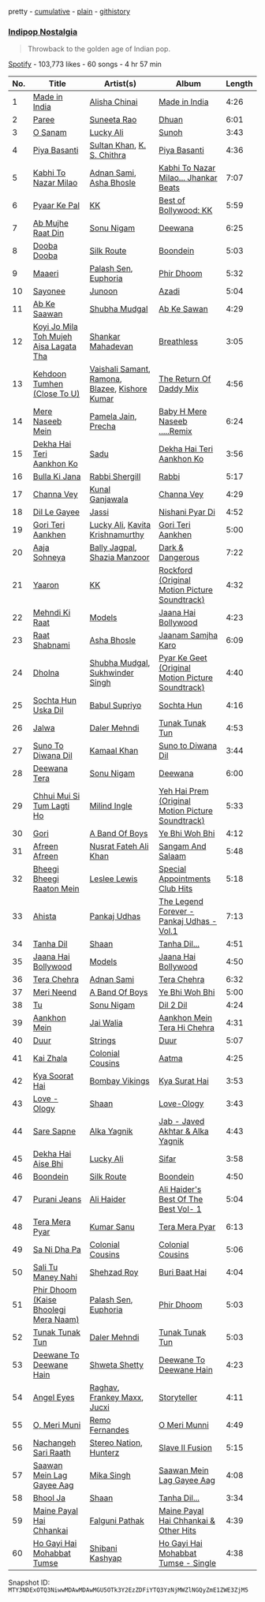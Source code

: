 pretty - [cumulative](/playlists/cumulative/37i9dQZF1DX0Uo5pVktwNd.md) - [plain](/playlists/plain/37i9dQZF1DX0Uo5pVktwNd) - [githistory](https://github.githistory.xyz/mackorone/spotify-playlist-archive/blob/main/playlists/plain/37i9dQZF1DX0Uo5pVktwNd)

### [Indipop Nostalgia](https://open.spotify.com/playlist/37i9dQZF1DX0Uo5pVktwNd)

> Throwback to the golden age of Indian pop.

[Spotify](https://open.spotify.com/user/spotify) - 103,773 likes - 60 songs - 4 hr 57 min

| No. | Title | Artist(s) | Album | Length |
|---|---|---|---|---|
| 1 | [Made in India](https://open.spotify.com/track/6NVGAoLnJaooF97t8Kgs78) | [Alisha Chinai](https://open.spotify.com/artist/4mBxoO0pAcMbAwuTcrcLMc) | [Made in India](https://open.spotify.com/album/6RU0wl99jN8GaFtD0BXCZ3) | 4:26 |
| 2 | [Paree](https://open.spotify.com/track/7xlZrgxFI83OCzNYFyO50x) | [Suneeta Rao](https://open.spotify.com/artist/5BzzAgWSH6Q4yPQOAKeWRd) | [Dhuan](https://open.spotify.com/album/3aM2nInNBIUFZRbzevm0Jp) | 6:01 |
| 3 | [O Sanam](https://open.spotify.com/track/5oYRr51VatOtkFeEOursuZ) | [Lucky Ali](https://open.spotify.com/artist/2L16nDKTxhFGaDriR2AHTB) | [Sunoh](https://open.spotify.com/album/54mRGBCsNzGVGhVPenUnvt) | 3:43 |
| 4 | [Piya Basanti](https://open.spotify.com/track/4ZffnUdAzNy5HvcO3rphIP) | [Sultan Khan](https://open.spotify.com/artist/2eOZNXw0A4cQKmsVPpIcMY), [K\. S\. Chithra](https://open.spotify.com/artist/2IUtwMti1OiT3lkW6RubgH) | [Piya Basanti](https://open.spotify.com/album/54p1S3dlFHWke6HDdhyVj2) | 4:36 |
| 5 | [Kabhi To Nazar Milao](https://open.spotify.com/track/0kQW9OTOkyP8mtiIhBkBOd) | [Adnan Sami](https://open.spotify.com/artist/0kJO65h553i1iGsZutBuqz), [Asha Bhosle](https://open.spotify.com/artist/5as8A4G47Ohu9NSWs3Je8U) | [Kabhi To Nazar Milao..\. Jhankar Beats](https://open.spotify.com/album/2RQJJu1TwbUf0NzrTHVhdc) | 7:07 |
| 6 | [Pyaar Ke Pal](https://open.spotify.com/track/7dzXBjG9GHuvvpb0YkiZP2) | [KK](https://open.spotify.com/artist/4fEkbug6kZzzJ8eYX6Kbbp) | [Best of Bollywood: KK](https://open.spotify.com/album/1RNb1kwVUmpsCb0ncWeuKJ) | 5:59 |
| 7 | [Ab Mujhe Raat Din](https://open.spotify.com/track/4y5mqhrI0tdYI4M3EFluxP) | [Sonu Nigam](https://open.spotify.com/artist/1dVygo6tRFXC8CSWURQJq2) | [Deewana](https://open.spotify.com/album/1dVyr572avgdyQPtLoEWnI) | 6:25 |
| 8 | [Dooba Dooba](https://open.spotify.com/track/61IEe4ujPKOU7OIyubydfz) | [Silk Route](https://open.spotify.com/artist/759QiRQCMliwkrJqosHbmm) | [Boondein](https://open.spotify.com/album/6xr5iebhf8ArsIzWs33OYk) | 5:03 |
| 9 | [Maaeri](https://open.spotify.com/track/6Fvdk2eTzxEa9JsUUa1kP2) | [Palash Sen](https://open.spotify.com/artist/33132SkzbRbOGL6fQBWHqQ), [Euphoria](https://open.spotify.com/artist/5puYkZFJ4JkrJGEYnMSNVd) | [Phir Dhoom](https://open.spotify.com/album/1FAKBNAnlQmLrQGu9CPFhj) | 5:32 |
| 10 | [Sayonee](https://open.spotify.com/track/075QYa566prNemChnZDEY1) | [Junoon](https://open.spotify.com/artist/6nyfDdTwCLGrbCFikT8PTK) | [Azadi](https://open.spotify.com/album/5xLL0ENxSbpHlSjstHntIM) | 5:04 |
| 11 | [Ab Ke Saawan](https://open.spotify.com/track/3f6lUIjrM4b5jOjKmwcPK5) | [Shubha Mudgal](https://open.spotify.com/artist/1cXjeY6DeuvHqOLioXcHZk) | [Ab Ke Sawan](https://open.spotify.com/album/2VQ9C15delsfFKIqbQwscv) | 4:29 |
| 12 | [Koyi Jo Mila Toh Mujeh Aisa Lagata Tha](https://open.spotify.com/track/3Uy8cbGXOrZRCR6YGdPBrr) | [Shankar Mahadevan](https://open.spotify.com/artist/1SJOL9HJ08YOn92lFcYf8a) | [Breathless](https://open.spotify.com/album/4jQCpF7PQfcIjZY3omeXZq) | 3:05 |
| 13 | [Kehdoon Tumhen \(Close To U\)](https://open.spotify.com/track/2up5kZEADyiPGQNDhgdDVl) | [Vaishali Samant](https://open.spotify.com/artist/2zGP2SUtwsDhdyYzf0kKp8), [Ramona](https://open.spotify.com/artist/4AlZlo4zQrs1xVL37oZsIl), [Blazee](https://open.spotify.com/artist/0DfkTmaYSHh3urEl71R9A0), [Kishore Kumar](https://open.spotify.com/artist/0GF4shudTAFv8ak9eWdd4Y) | [The Return Of Daddy Mix](https://open.spotify.com/album/3XureElTa0Ra4VRxbn72oa) | 4:56 |
| 14 | [Mere Naseeb Mein](https://open.spotify.com/track/5HpQ2SuB4EWkEvUhNYh75t) | [Pamela Jain](https://open.spotify.com/artist/4BBdp811wrWrr1zk9dENUE), [Precha](https://open.spotify.com/artist/2FGYYE7TFz9Ui2nVK7Toae) | [Baby H Mere Naseeb .....Remix](https://open.spotify.com/album/0YNufU0WnqdamZZKq6t9i6) | 6:24 |
| 15 | [Dekha Hai Teri Aankhon Ko](https://open.spotify.com/track/3GVXeCSri5gx5TEn9MmW9V) | [Sadu](https://open.spotify.com/artist/7nIyYYhfmY8GwrzqfjqKor) | [Dekha Hai Teri Aankhon Ko](https://open.spotify.com/album/7dZkrrf2KRYUxQpJe62O4L) | 3:56 |
| 16 | [Bulla Ki Jana](https://open.spotify.com/track/1TrC5A54xNaztYCyFWF4dj) | [Rabbi Shergill](https://open.spotify.com/artist/7eYwycsUoAQLxKF1MNEvVa) | [Rabbi](https://open.spotify.com/album/7qYDD5oxBq3ikNV9cgbyjo) | 5:17 |
| 17 | [Channa Vey](https://open.spotify.com/track/3At4t5vZ0lDuNWLBPEk6Ck) | [Kunal Ganjawala](https://open.spotify.com/artist/3t4P7aXVor3NxlJPZxLzOQ) | [Channa Vey](https://open.spotify.com/album/1D3xG0AxMZbq0nVyu0PUgJ) | 4:29 |
| 18 | [Dil Le Gayee](https://open.spotify.com/track/5wb5msqy4y3quCUZOM0IPJ) | [Jassi](https://open.spotify.com/artist/0QicOPoGCIHxlRFG0I4r9H) | [Nishani Pyar Di](https://open.spotify.com/album/5nEMyNnU71DPoI9IsWQUS1) | 4:52 |
| 19 | [Gori Teri Aankhen](https://open.spotify.com/track/789k9pzKzORADvuOVU0ARy) | [Lucky Ali](https://open.spotify.com/artist/2L16nDKTxhFGaDriR2AHTB), [Kavita Krishnamurthy](https://open.spotify.com/artist/6WPmTGeeoymoVlXVtsCwz7) | [Gori Teri Aankhen](https://open.spotify.com/album/5G8dn5RbKidwf1RHRupOvp) | 5:00 |
| 20 | [Aaja Sohneya](https://open.spotify.com/track/1DfskI6r7ufeVEiV1DQZf6) | [Bally Jagpal](https://open.spotify.com/artist/3mMwnm3FuucDtmcuWRoKiG), [Shazia Manzoor](https://open.spotify.com/artist/5k8TaNhru2hLU3PRDGNS2S) | [Dark & Dangerous](https://open.spotify.com/album/1CDM75MwzrJdekLr7O92bu) | 7:22 |
| 21 | [Yaaron](https://open.spotify.com/track/55wP1blaV9Vlr1MTsG8ceh) | [KK](https://open.spotify.com/artist/4fEkbug6kZzzJ8eYX6Kbbp) | [Rockford \(Original Motion Picture Soundtrack\)](https://open.spotify.com/album/0LUE9RNRU8IpGGYbpjtJpC) | 4:32 |
| 22 | [Mehndi Ki Raat](https://open.spotify.com/track/6yyC676TchwgOyhVfOykxA) | [Models](https://open.spotify.com/artist/7rH3S7xMKRVSr0JrpqTUIZ) | [Jaana Hai Bollywood](https://open.spotify.com/album/1ZhKxioBc0HF6CDGYHXMpx) | 4:23 |
| 23 | [Raat Shabnami](https://open.spotify.com/track/0t6B3uOAmzEzf1o7fandDd) | [Asha Bhosle](https://open.spotify.com/artist/5as8A4G47Ohu9NSWs3Je8U) | [Jaanam Samjha Karo](https://open.spotify.com/album/0LbuyS4guhU6d1LcfmpD0a) | 6:09 |
| 24 | [Dholna](https://open.spotify.com/track/2wl5TR6jkmnU0gE16p6fzH) | [Shubha Mudgal](https://open.spotify.com/artist/1cXjeY6DeuvHqOLioXcHZk), [Sukhwinder Singh](https://open.spotify.com/artist/19MVxKZZdPj2X0F8pi0OCT) | [Pyar Ke Geet \(Original Motion Picture Soundtrack\)](https://open.spotify.com/album/6j1UaM7zAqvnQ9WYdvRwy7) | 4:40 |
| 25 | [Sochta Hun Uska Dil](https://open.spotify.com/track/5UivuAWteghGcxElCwX7Pk) | [Babul Supriyo](https://open.spotify.com/artist/7guD32ltIhsA1tHdf7IVe0) | [Sochta Hun](https://open.spotify.com/album/228iPPykSMuAzeTH71RDmc) | 4:16 |
| 26 | [Jalwa](https://open.spotify.com/track/1alHWqMJiedYnajPifNBzQ) | [Daler Mehndi](https://open.spotify.com/artist/6wa1AsxB9oJP7lwNSmbcYx) | [Tunak Tunak Tun](https://open.spotify.com/album/0xEUOENXKtOMg0BVr34jur) | 4:53 |
| 27 | [Suno To Diwana Dil](https://open.spotify.com/track/1ndsLFkr5J1pMGvnAHXZsh) | [Kamaal Khan](https://open.spotify.com/artist/0oXD3gW056DGEfWuEWcs7R) | [Suno to Diwana Dil](https://open.spotify.com/album/28WXgS0VlgAMGEkAODApwq) | 3:44 |
| 28 | [Deewana Tera](https://open.spotify.com/track/2bJZCUnAI9Se6MmtQy8Fcv) | [Sonu Nigam](https://open.spotify.com/artist/1dVygo6tRFXC8CSWURQJq2) | [Deewana](https://open.spotify.com/album/1dVyr572avgdyQPtLoEWnI) | 6:00 |
| 29 | [Chhui Mui Si Tum Lagti Ho](https://open.spotify.com/track/2WhAMwGhTSOwg7SpuZ4wNn) | [Milind Ingle](https://open.spotify.com/artist/6y3SGrK0CVpzfpTnbEDxzN) | [Yeh Hai Prem \(Original Motion Picture Soundtrack\)](https://open.spotify.com/album/0rfVitOCL5MvlfWy8veKOC) | 5:33 |
| 30 | [Gori](https://open.spotify.com/track/1wqw75urLC2sLsE7gLGAAE) | [A Band Of Boys](https://open.spotify.com/artist/7fxBPUc2bTUgl7GLuqjajk) | [Ye Bhi Woh Bhi](https://open.spotify.com/album/38Xw5OWbtsvXFlSFG6rGyG) | 4:12 |
| 31 | [Afreen Afreen](https://open.spotify.com/track/2hGJkkAaI7GsfktrIhz8yg) | [Nusrat Fateh Ali Khan](https://open.spotify.com/artist/5HcunTidTUrOaf8V0iJcvl) | [Sangam And Salaam](https://open.spotify.com/album/55jlS2B7OrgAPFdMxgiiNB) | 5:48 |
| 32 | [Bheegi Bheegi Raaton Mein](https://open.spotify.com/track/4TmChFpXW2tqpl6BPkqdMT) | [Leslee Lewis](https://open.spotify.com/artist/42mDOvp3BiaMBM3ae4zWwV) | [Special Appointments Club Hits](https://open.spotify.com/album/37lrx3ZoHvA22wjKzeWoE7) | 5:18 |
| 33 | [Ahista](https://open.spotify.com/track/6vIII4miUMUjCYtluFwbnP) | [Pankaj Udhas](https://open.spotify.com/artist/4Qpbhxe0sO2zhvUVfODdZw) | [The Legend Forever \- Pankaj Udhas \- Vol.1](https://open.spotify.com/album/45ctARvK5Rph0MaAcCwJ8Z) | 7:13 |
| 34 | [Tanha Dil](https://open.spotify.com/track/4kO9vFarqUPNwlgFnVNgVh) | [Shaan](https://open.spotify.com/artist/5cB4d4jPYjMT326sjihQ4m) | [Tanha Dil...](https://open.spotify.com/album/2jU79jkhy5puSK6sQsDOH4) | 4:51 |
| 35 | [Jaana Hai Bollywood](https://open.spotify.com/track/09XIRSKpHvEPycP8pn3k3i) | [Models](https://open.spotify.com/artist/7rH3S7xMKRVSr0JrpqTUIZ) | [Jaana Hai Bollywood](https://open.spotify.com/album/1ZhKxioBc0HF6CDGYHXMpx) | 4:50 |
| 36 | [Tera Chehra](https://open.spotify.com/track/14uXhHNINQqjl2hngD21s9) | [Adnan Sami](https://open.spotify.com/artist/0kJO65h553i1iGsZutBuqz) | [Tera Chehra](https://open.spotify.com/album/5RzyMZc5rfjS1G8JzuI97a) | 6:32 |
| 37 | [Meri Neend](https://open.spotify.com/track/56zSBd38fcPGjawa6TTTri) | [A Band Of Boys](https://open.spotify.com/artist/7fxBPUc2bTUgl7GLuqjajk) | [Ye Bhi Woh Bhi](https://open.spotify.com/album/38Xw5OWbtsvXFlSFG6rGyG) | 5:00 |
| 38 | [Tu](https://open.spotify.com/track/0T24T41ZMfp5pMGU02mFu3) | [Sonu Nigam](https://open.spotify.com/artist/1dVygo6tRFXC8CSWURQJq2) | [Dil 2 Dil](https://open.spotify.com/album/50JH6OeMZo0F7XscrPFVJ4) | 4:24 |
| 39 | [Aankhon Mein](https://open.spotify.com/track/77y2yW2spk3HCkZXjlbhCD) | [Jai Walia](https://open.spotify.com/artist/7gb0T42rJzDEc83fXialHZ) | [Aankhon Mein Tera Hi Chehra](https://open.spotify.com/album/6mCDTT1XGTf48p6FkK9qFL) | 4:31 |
| 40 | [Duur](https://open.spotify.com/track/5Gl780bmLH2msWJ8kgCINq) | [Strings](https://open.spotify.com/artist/2fizRsm6KDWZvysU00yZrX) | [Duur](https://open.spotify.com/album/5MDx3qMlEeLqvYeR1fNzg4) | 5:07 |
| 41 | [Kai Zhala](https://open.spotify.com/track/3EFT2MbDXoHeBcjFUMRVfh) | [Colonial Cousins](https://open.spotify.com/artist/5gPmyKuAUQRa75lvYq5x5P) | [Aatma](https://open.spotify.com/album/1HpCuljp3cskcCVOriU2lA) | 4:25 |
| 42 | [Kya Soorat Hai](https://open.spotify.com/track/2uGLo0jNB0LNDX5yHkZhFR) | [Bombay Vikings](https://open.spotify.com/artist/0IOJyZSSqmto4oze5nSCo0) | [Kya Surat Hai](https://open.spotify.com/album/2bQctlBwJyk3uL2jG8f3bN) | 3:53 |
| 43 | [Love \- Ology](https://open.spotify.com/track/3AjLzpwLY91dPA7W7zyONF) | [Shaan](https://open.spotify.com/artist/5cB4d4jPYjMT326sjihQ4m) | [Love\-Ology](https://open.spotify.com/album/3QJF82W18yDZSW7jajj11C) | 3:43 |
| 44 | [Sare Sapne](https://open.spotify.com/track/2KL8ae4zKqJmjeN0Mb8t90) | [Alka Yagnik](https://open.spotify.com/artist/3gBKY0y3dFFVRqicLnVZYz) | [Jab \- Javed Akhtar &amp; Alka Yagnik](https://open.spotify.com/album/1LHDnDfAR4962AGmtVKzqp) | 4:43 |
| 45 | [Dekha Hai Aise Bhi](https://open.spotify.com/track/0GybyL5gY2kSLgiSwauFei) | [Lucky Ali](https://open.spotify.com/artist/2L16nDKTxhFGaDriR2AHTB) | [Sifar](https://open.spotify.com/album/0aHRE11myjLyOfFgEb8LpF) | 3:58 |
| 46 | [Boondein](https://open.spotify.com/track/2l4w5ctthghnZXpekYyBn4) | [Silk Route](https://open.spotify.com/artist/759QiRQCMliwkrJqosHbmm) | [Boondein](https://open.spotify.com/album/6xr5iebhf8ArsIzWs33OYk) | 4:50 |
| 47 | [Purani Jeans](https://open.spotify.com/track/1fuM2tWkr4LC48kiGTerSX) | [Ali Haider](https://open.spotify.com/artist/6fJXLs7sAIUz7TLJwe1HqY) | [Ali Haider's Best Of The Best Vol\- 1](https://open.spotify.com/album/2Q4YL0QgSL985YNjtFWYkA) | 5:04 |
| 48 | [Tera Mera Pyar](https://open.spotify.com/track/5MXSLWGyPosYJ09LNu12SO) | [Kumar Sanu](https://open.spotify.com/artist/4K6blSRoklNdpw4mzLxwfn) | [Tera Mera Pyar](https://open.spotify.com/album/4M9hhlwnRqzJW7GYtIunml) | 6:13 |
| 49 | [Sa Ni Dha Pa](https://open.spotify.com/track/2sF9kShaPgkYHT2lr2OCy8) | [Colonial Cousins](https://open.spotify.com/artist/5gPmyKuAUQRa75lvYq5x5P) | [Colonial Cousins](https://open.spotify.com/album/7id1SVPPWJwE62WmPEhCOC) | 5:06 |
| 50 | [Sali Tu Maney Nahi](https://open.spotify.com/track/0TjKYEnNKghcdci6kKyeFK) | [Shehzad Roy](https://open.spotify.com/artist/2IoNBHUOfnf7hsUwBKr6l4) | [Buri Baat Hai](https://open.spotify.com/album/0OTlz9jTKBc1Ws8Ie8QyWu) | 4:04 |
| 51 | [Phir Dhoom \(Kaise Bhoolegi Mera Naam\)](https://open.spotify.com/track/3UBehIY2U0LXORmDyOhy4O) | [Palash Sen](https://open.spotify.com/artist/33132SkzbRbOGL6fQBWHqQ), [Euphoria](https://open.spotify.com/artist/5puYkZFJ4JkrJGEYnMSNVd) | [Phir Dhoom](https://open.spotify.com/album/1FAKBNAnlQmLrQGu9CPFhj) | 5:03 |
| 52 | [Tunak Tunak Tun](https://open.spotify.com/track/131yybV7A3TmC34a0qE8u8) | [Daler Mehndi](https://open.spotify.com/artist/6wa1AsxB9oJP7lwNSmbcYx) | [Tunak Tunak Tun](https://open.spotify.com/album/0xEUOENXKtOMg0BVr34jur) | 5:03 |
| 53 | [Deewane To Deewane Hain](https://open.spotify.com/track/5iTmzhI02fWKhVufRgAfvv) | [Shweta Shetty](https://open.spotify.com/artist/1481DePcEz5zp1q51z6dgn) | [Deewane To Deewane Hain](https://open.spotify.com/album/5mAYOAaJ3Dd9NlgjCK2B0Q) | 4:23 |
| 54 | [Angel Eyes](https://open.spotify.com/track/5AlFchdmHoeRBg6MzgfaY5) | [Raghav](https://open.spotify.com/artist/5PVSEFUT4Inqu3yEq56Ku9), [Frankey Maxx](https://open.spotify.com/artist/3SEDKbLCS18fjSBfWkIaHN), [Jucxi](https://open.spotify.com/artist/0rPwsOLH34fDTOsSfuxVt7) | [Storyteller](https://open.spotify.com/album/4H0jJJPERIedtxoC1mAvlB) | 4:11 |
| 55 | [O, Meri Muni](https://open.spotify.com/track/4zykrW1QLLkW8oPzYyPnS1) | [Remo Fernandes](https://open.spotify.com/artist/6Bthsls57GgYPQFdrY3eyw) | [O Meri Munni](https://open.spotify.com/album/4utKJR1PFvP2wK0svqsqKi) | 4:49 |
| 56 | [Nachangeh Sari Raath](https://open.spotify.com/track/0tFVfArJG8BY54jo3UkADg) | [Stereo Nation](https://open.spotify.com/artist/4yg2tDrBwZAUD4d7eUGG0l), [Hunterz](https://open.spotify.com/artist/0G4H2fBVHbe6grWwuPH0uo) | [Slave II Fusion](https://open.spotify.com/album/7iEHiUNsbnpsGs72QFRzQg) | 5:15 |
| 57 | [Saawan Mein Lag Gayee Aag](https://open.spotify.com/track/3LZYmdTuRWMgajd91up13j) | [Mika Singh](https://open.spotify.com/artist/5T2I75UlGBcWd5nVyfmL13) | [Saawan Mein Lag Gayee Aag](https://open.spotify.com/album/1ZOAdeDl57AM0k8Em2X7Mv) | 4:08 |
| 58 | [Bhool Ja](https://open.spotify.com/track/7pCE1BHlNVbvIuqUEOGAj5) | [Shaan](https://open.spotify.com/artist/5cB4d4jPYjMT326sjihQ4m) | [Tanha Dil...](https://open.spotify.com/album/2jU79jkhy5puSK6sQsDOH4) | 3:34 |
| 59 | [Maine Payal Hai Chhankai](https://open.spotify.com/track/51EUKH2M1QGN50iGUlnxmU) | [Falguni Pathak](https://open.spotify.com/artist/6nAVJkZZ55jorZmO5bpezv) | [Maine Payal Hai Chhankai & Other Hits](https://open.spotify.com/album/4qahs4ZSSw4yVX6HIghALw) | 4:39 |
| 60 | [Ho Gayi Hai Mohabbat Tumse](https://open.spotify.com/track/5EAE2BxFMZVLFkHtKbXVMf) | [Shibani Kashyap](https://open.spotify.com/artist/3C7kSV4XIr4XrrNctgAG1v) | [Ho Gayi Hai Mohabbat Tumse \- Single](https://open.spotify.com/album/6rbBQzYNhPr7bOSpHK4tsI) | 4:38 |

Snapshot ID: `MTY3NDExOTQ3NiwwMDAwMDAwMGU5OTk3Y2EzZDFiYTQ3YzNjMWZlNGQyZmE1ZWE3ZjM5`
